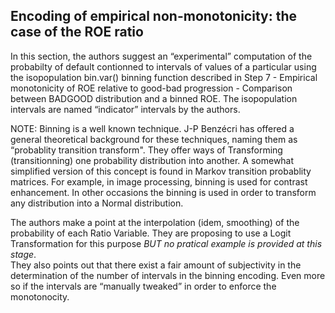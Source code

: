 ## Encoding of empirical non-monotonicity: the case of the ROE ratio

In this section, the authors suggest an “experimental” computation of the probabilty of default contionned to intervals of values of a particular using the isopopulation bin.var() binning function described in Step 7 - Empirical monotonicity of ROE relative to good-bad progression - Comparison between BADGOOD distribution and a binned ROE. The isopopulation intervals are named “indicator” intervals by the authors.<br>

NOTE: Binning is a well known technique.
J-P Benzécri has offered a general theoretical background for these techniques, naming them as “probablity transition transform". They offer ways of Transforming (transitionning) one probability distribution into another. A somewhat simplified version of this concept is found in Markov transition probablity matrices. For example, in image processing, binning is used for contrast enhancement. In other occasions the binning is used in order to transform any distribution into a Normal distribution.<p>

The authors make a point at the interpolation (idem, smoothing) of the probability of each Ratio Variable. They are proposing to use a Logit Transformation for this purpose <em>BUT no pratical example is provided at this stage</em>.<br>
They also points out that there exist a fair amount of subjectivity in the determination of the number of intervals in the binning encoding. Even more so if the intervals are “manually tweaked” in order to enforce the monotonocity.
